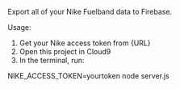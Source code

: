Export all of your Nike Fuelband data to Firebase.

Usage:

1. Get your Nike access token from {URL}
2. Open this project in Cloud9
3. In the terminal, run:

NIKE_ACCESS_TOKEN=yourtoken node server.js